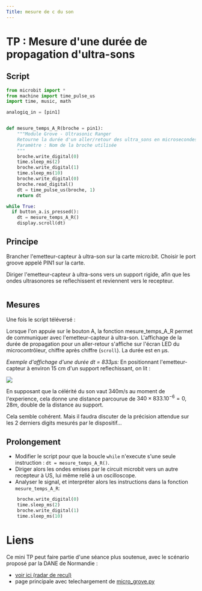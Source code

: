 ```yaml
---
Title: mesure de c du son
---
```


# TP : Mesure d'une durée de propagation d'ultra-sons


## Script 

```python
from microbit import *
from machine import time_pulse_us
import time, music, math

analogiq_in = [pin1]


def mesure_temps_A_R(broche = pin1):
    """Module Grove - Ultrasonic Ranger
    Retourne la durée d'un aller/retour des ultra_sons en microsecondes
    Paramètre : Nom de la broche utilisée
    """
    broche.write_digital(0)
    time.sleep_ms(2)
    broche.write_digital(1)
    time.sleep_ms(10)
    broche.write_digital(0)
    broche.read_digital()
    dt = time_pulse_us(broche, 1)
    return dt

while True:
  if button_a.is_pressed():
    dt = mesure_temps_A_R()
    display.scroll(dt)
``` 

## Principe
Brancher l'emetteur-capteur à ultra-son sur la carte micro:bit. Choisir le port groove appelé PIN1 sur la carte.

Diriger l'emetteur-capteur à ultra-sons vers un support rigide, afin que les ondes ultrasonores se reflechissent et reviennent vers le recepteur.

<figure>
  <img scr="../images/mu_us2.png">
</figure>

## Mesures
Une fois le script téléversé : 

Lorsque l'on appuie sur le bouton A, la fonction mesure_temps_A_R permet de communiquer avec l'emetteur-capteur à ultra-son. L'affichage de la durée de propagation pour un aller-retour s'affiche sur l'écran LED du microcontrôleur, chiffre après chiffre (`scroll`). La durée est en &micro;s.

<em>Exemple d'affichage d'une durée dt = 833&micro;s:</em>
En positionnant l'emetteur-capteur à environ 15 cm d'un support reflechissant, on lit : 

<img src="../images/mu_833.png">

En supposant que la célérité du son vaut 340m/s au moment de l'experience, cela donne une distance parcourue de $340 \times 833.10^{-6} = 0,28m$, double de la distance au support.

Cela semble cohérent. Mais il faudra discuter de la précision attendue sur les 2 derniers digits mesurés par le dispositif...

## Prolongement

* Modifier le script pour que la boucle `while` n'execute s'une seule instruction : `dt = mesure_temps_A_R()`.
* Diriger alors les ondes emises par le circuit microbit vers un autre recepteur à US, lui même relié à un oscilloscope.
* Analyser le signal, et interpréter alors les instructions dans la fonction `mesure_temps_A_R`:


```python
    broche.write_digital(0)
    time.sleep_ms(2)
    broche.write_digital(1)
    time.sleep_ms(10)
``` 

# Liens
Ce mini TP peut faire partie d'une séance plus soutenue, avec le scénario proposé par la DANE de Normandie : 

* [voir ici (radar de recul)](https://numerique-sciences-informatiques.discip.ac-caen.fr/IMG/pdf/radar-de-recul.pdf)
* page principale avec telechargement de [micro_grove.py](https://numerique-sciences-informatiques.discip.ac-caen.fr/kit-grove-pour-micro-bit-et-applications-en-snt)
